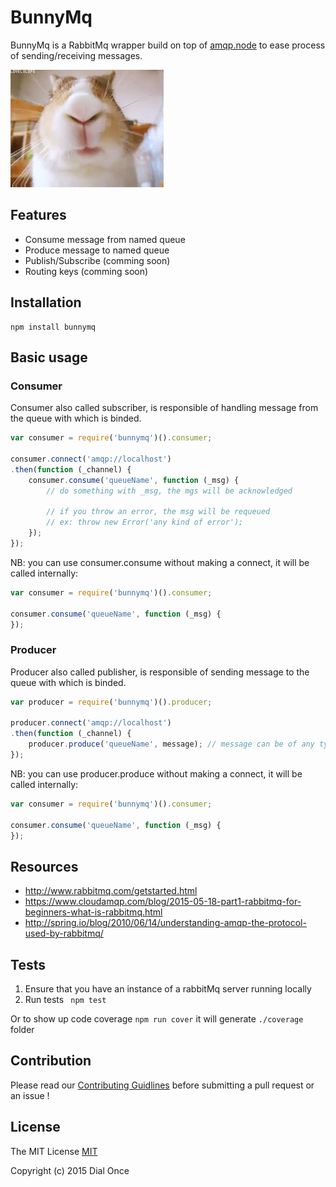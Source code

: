 # BunnyMq
BunnyMq is a RabbitMq wrapper build on top of [amqp.node](https://github.com/squaremo/amqp.node) to ease process of sending/receiving messages.

![mongoat gif](./medias/bunny.gif)

## Features
- Consume message from named queue
- Produce message to named queue
- Publish/Subscribe (comming soon)
- Routing keys (comming soon)

## Installation
```
npm install bunnymq
```

## Basic usage

### Consumer
Consumer also called subscriber, is responsible of handling message from the queue with which is binded.

```javascript
var consumer = require('bunnymq')().consumer;

consumer.connect('amqp://localhost')
.then(function (_channel) {
    consumer.consume('queueName', function (_msg) {
        // do something with _msg, the mgs will be acknowledged
        
        // if you throw an error, the msg will be requeued
        // ex: throw new Error('any kind of error');
    }); 
});
```

NB: you can use consumer.consume without making a connect, it will be called internally:

```javascript
var consumer = require('bunnymq')().consumer;

consumer.consume('queueName', function (_msg) {
});
```


### Producer
Producer also called publisher, is responsible of sending message to the queue with which is binded.

```javascript
var producer = require('bunnymq')().producer;

producer.connect('amqp://localhost')
.then(function (_channel) {
    producer.produce('queueName', message); // message can be of any type 
});
```

NB: you can use producer.produce without making a connect, it will be called internally:

```javascript
var consumer = require('bunnymq')().consumer;

consumer.consume('queueName', function (_msg) {
});
```

## Resources    
 - http://www.rabbitmq.com/getstarted.html
 - https://www.cloudamqp.com/blog/2015-05-18-part1-rabbitmq-for-beginners-what-is-rabbitmq.html
 - http://spring.io/blog/2010/06/14/understanding-amqp-the-protocol-used-by-rabbitmq/


## Tests
1. Ensure that you have an instance of a rabbitMq server running locally
2. Run tests ``` npm test```

Or to show up code coverage ``` npm run cover ```
it will generate ``` ./coverage ``` folder

## Contribution
Please read our [Contributing Guidlines](CONTRIBUTING.md) before submitting a pull request or an issue !

## License
The MIT License [MIT](LICENSE)

Copyright (c) 2015 Dial Once
